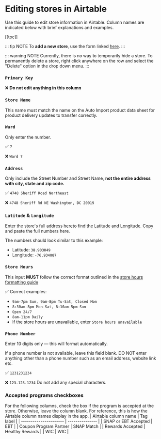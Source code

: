# Editing stores in Airtable
Use this guide to edit store information in Airtable. Column names are indicated below with brief explanations and examples.

[[toc]]

::: tip NOTE
To **add a new store**, use the form linked [here](forms.md).
:::

::: warning NOTE
Currently, there is no way to temporarily hide a store. To permanently delete a store, right click anywhere on the row and select the "Delete" option in the drop down menu.
:::

### `Primary Key`

:x: **Do not edit anything in this column**

### `Store Name`

This name must match the name on the Auto Import product data sheet for product delivery updates to transfer correctly.

### `Ward`

Only enter the number.

:white_check_mark: `7`

:x: `Ward 7`

### `Address`

Only include the Street Number and Street Name, **not the entire address with city, state and zip code.**

:white_check_mark: `4748 Sheriff Road Northeast`

:x: `4748 Sheriff Rd NE Washington, DC 20019`

### `Latitude` & `Longitude`

Enter the store's full address [here](https://www.latlong.net/)to find the Latitude and Longitude. Copy and paste the full numbers here.

The numbers should look similar to this example:
- Latitude: `38.903049`
- Longitude: `-76.934087`

### `Store Hours`

This input **MUST** follow the correct format outlined in the [store hours formatting guide](./storehours.md)

:white_check_mark: Correct examples:

- `9am-7pm Sun, 9am-8pm Tu-Sat, Closed Mon`
- `8:30am-8pm Mon-Sat, 8:10am-5pm Sun`
- `Open 24/7`
- `8am-11pm Daily`
- If the store hours are unavailable, enter `Store hours unavailable`

### `Phone Number`

Enter 10 digits only — this will format automatically.

If a phone number is not available, leave this field blank. DO NOT enter anything other than a phone number such as an email address, website link etc.

:white_check_mark: `1231231234`

:x: `123.123.1234` Do not add any special characters.

### Accepted programs checkboxes

For the following columns, check the box if the program is accepted at the store. Otherwise, leave the column blank. For reference, this is how the Airtable column names display in the app.
| Airtable column name   | Tag label       |
| ---------------------- | --------------- |
| SNAP or EBT Accepted   | EBT             |
| Coupon Program Partner | SNAP Match      |
| Rewards Accepted       | Healthy Rewards |
| WIC                    | WIC             |
